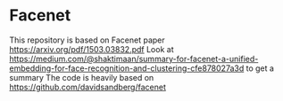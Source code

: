 # Facenet
This repository is based on Facenet paper https://arxiv.org/pdf/1503.03832.pdf
Look at https://medium.com/@shaktimaan/summary-for-facenet-a-unified-embedding-for-face-recognition-and-clustering-cfe878027a3d to get a summary
The code is heavily based on https://github.com/davidsandberg/facenet

